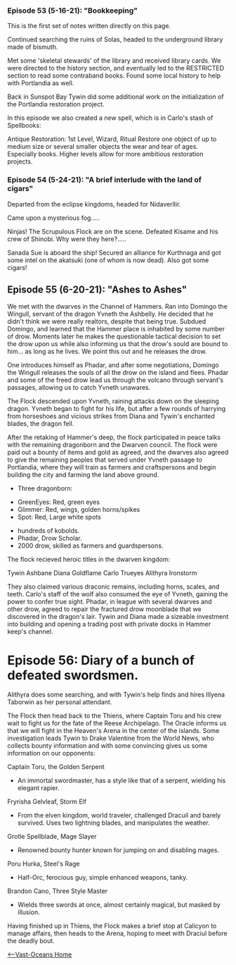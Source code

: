 ### Episode 53 (5-16-21): "Bookkeeping"

This is the first set of notes written directly on this page. 

Continued searching the ruins of Solas, headed to the underground library made of bismuth.

Met some 'skeletal stewards' of the library and received library cards. We were directed to the history section, and eventually led to the RESTRICTED section to read some contraband books. Found some local history to help with Portlandia as well. 

Back in Sunspot Bay Tywin did some additional work on the initialization of the Portlandia restoration project. 

In this episode we also created a new spell, which is in Carlo's stash of Spellbooks:

Antique Restoration:
1st Level, Wizard, Ritual 
Restore one object of up to medium size or several smaller objects the wear and tear of ages. Especially books. Higher levels allow for more ambitious restoration projects. 

### Episode 54 (5-24-21): "A brief interlude with the land of cigars"

Departed from the eclipse kingdoms, headed for Nidaverllir. 

Came upon a mysterious fog.....

Ninjas! The Scrupulous Flock are on the scene. Defeated Kisame and his crew of Shinobi. Why were they here?..... 

Sanada Sue is aboard the ship! Secured an alliance for Kurthnaga and got some intel on the akatsuki (one of whom is now dead). Also got some cigars!

## Episode 55 (6-20-21): "Ashes to Ashes"

We met with the dwarves in the Channel of Hammers. Ran into Domingo the Wingull, servant of the dragon Yvneth the Ashbelly. He decided that he didn't think we were really realtors, despite that being true. Subdued Domingo, and learned that the Hammer place is inhabited by some number of drow. Moments later he makes the questionable tactical decision to set the drow upon us while also informing us that the drow's sould are bound to him... as long as he lives. We point this out and he releases the drow.

One introduces himself as Phadar, and after some negotiations, Domingo the Wingull releases the souls of all the drow on the island and flees. Phadar and some of the freed drow lead us through the volcano through servant's passages, allowing us to catch Yvneth unawares. 

The Flock descended upon Yvneth, raining attacks down on the sleeping dragon. Yvneth began to fight for his life, but after a few rounds of harrying from horseshoes and vicious strikes from Diana and Tywin's enchanted blades, the dragon fell. 

After the retaking of Hammer's deep, the flock participated in peace talks with the remaining dragonborn and the Dwarven council. The flock were paid out a bounty of items and gold as agreed, and the dwarves also agreed to give the remaining peoples that served under Yvneth passage to Portlandia, where they will train as farmers and craftspersons and begin building the city and farming the land above ground. 

- Three dragonborn: 
* GreenEyes: Red, green eyes
* Glimmer: Red, wings, golden horns/spikes
* Spot: Red, Large white spots
- hundreds of kobolds. 
- Phadar, Drow Scholar. 
- 2000 drow, skilled as farmers and guardspersons. 

The flock recieved heroic titles in the dwarven kingdom: 

Tywin Ashbane
Diana Goldflame
Carlo Trueyes
Alithyra Ironstorm

They also claimed various draconic remains, including horns, scales, and teeth. Carlo's staff of the wolf also consumed the eye of Yvneth, gaining the power to confer true sight. Phadar, in league with several dwarves and other drow, agreed to repair the fractured drow moonblade that we discovered in the dragon's lair. Tywin and Diana made a sizeable investment into building and opening a trading post with private docks in Hammer keep's channel. 

# Episode 56: Diary of a bunch of defeated swordsmen. 

Alithyra does some searching, and with Tywin's help finds and hires Illyena Taborwin as her personal attendant. 

The Flock then head back to the Thiens, where Captain Toru and his crew wait to fight us for the fate of the Reese Archipelago. The Oracle informs us that we will fight in the Heaven's Arena in the center of the islands. Some investigation leads Tywin to Drake Valentine from the World News, who collects bounty information and with some convincing gives us some information on our opponents: 

Captain Toru, the Golden Serpent
- An immortal swordmaster, has a style like that of a serpent, wielding his elegant rapier. 

Fryrisha Gelvleaf, Storm Elf
- From the elven kingdom, world traveler, challenged Dracuil and barely survived. Uses two lightning blades, and manipulates the weather. 

Grotle Spellblade, Mage Slayer
- Renowned bounty hunter known for jumping on and disabling mages. 

Poru Hurka, Steel's Rage
- Half-Orc, ferocious guy, simple enhanced weapons, tanky. 

Brandon Cano, Three Style Master
- Wields three swords at once, almost certainly magical, but masked by illusion. 

Having finished up in Thiens, the Flock makes a brief stop at Calicyon to manage affairs, then heads to the Arena, hoping to meet with Draciul before the deadly bout. 

[<--Vast-Oceans Home](README.md)